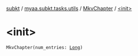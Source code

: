 [subkt](../../index.md) / [myaa.subkt.tasks.utils](../index.md) / [MkvChapter](index.md) / [&lt;init&gt;](./-init-.md)

# &lt;init&gt;

`MkvChapter(num_entries: `[`Long`](https://kotlinlang.org/api/latest/jvm/stdlib/kotlin/-long/index.html)`)`